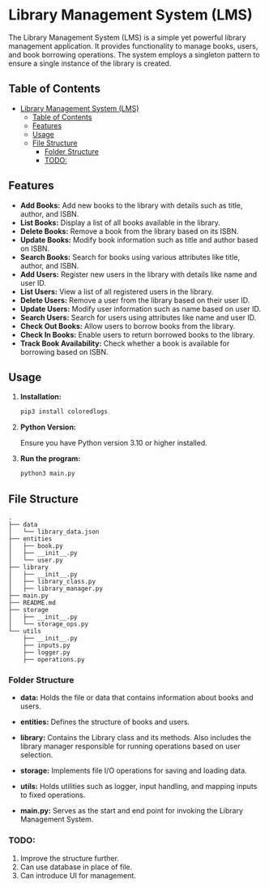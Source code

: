 # Library Management System (LMS)

The Library Management System (LMS) is a simple yet powerful library management application. It provides functionality to manage books, users, and book borrowing operations. The system employs a singleton pattern to ensure a single instance of the library is created.

## Table of Contents

- [Library Management System (LMS)](#library-management-system-lms)
  - [Table of Contents](#table-of-contents)
  - [Features](#features)
  - [Usage](#usage)
  - [File Structure](#file-structure)
    - [Folder Structure](#folder-structure)
    - [TODO:](#todo)

## Features

- **Add Books:** Add new books to the library with details such as title, author, and ISBN.
- **List Books:** Display a list of all books available in the library.
- **Delete Books:** Remove a book from the library based on its ISBN.
- **Update Books:** Modify book information such as title and author based on ISBN.
- **Search Books:** Search for books using various attributes like title, author, and ISBN.
- **Add Users:** Register new users in the library with details like name and user ID.
- **List Users:** View a list of all registered users in the library.
- **Delete Users:** Remove a user from the library based on their user ID.
- **Update Users:** Modify user information such as name based on user ID.
- **Search Users:** Search for users using attributes like name and user ID.
- **Check Out Books:** Allow users to borrow books from the library.
- **Check In Books:** Enable users to return borrowed books to the library.
- **Track Book Availability:** Check whether a book is available for borrowing based on ISBN.

## Usage

1. **Installation:**

   ```bash
   pip3 install coloredlogs
   ```

2. **Python Version:**
   
   Ensure you have Python version 3.10 or higher installed.

3. **Run the program:**

   ```bash
   python3 main.py
   ```

## File Structure

```shell
.
├── data
│   └── library_data.json
├── entities
│   ├── book.py
│   ├── __init__.py
│   └── user.py
├── library
│   ├── __init__.py
│   ├── library_class.py
│   ├── library_manager.py
├── main.py
├── README.md
├── storage
│   ├── __init__.py
│   └── storage_ops.py
└── utils
    ├── __init__.py
    ├── inputs.py
    ├── logger.py
    ├── operations.py
```

### Folder Structure

- **data:**
  Holds the file or data that contains information about books and users.

- **entities:**
  Defines the structure of books and users.

- **library:**
  Contains the Library class and its methods. Also includes the library manager responsible for running operations based on user selection.

- **storage:**
  Implements file I/O operations for saving and loading data.

- **utils:**
  Holds utilities such as logger, input handling, and mapping inputs to fixed operations.

- **main.py:**
  Serves as the start and end point for invoking the Library Management System.


### TODO:
1. Improve the structure further.
2. Can use database in place of file.
3. Can introduce UI for management.